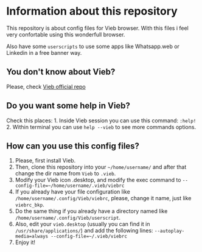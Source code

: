 
# Information about this repository

This repository is about config files for Vieb browser. With this files i feel very confortable using this
wonderfull browser. 

Also have some `userscripts` to use some apps like Whatsapp.web or Linkedin in a free banner way. 

## You don't know about Vieb?

Please, check [Vieb official repo](https://github.com/Jelmerro/Vieb)

## Do you want some help in Vieb?

Check this places: 
    1. Inside Vieb session you can use this command: `:help!` 
    2. Within terminal you can use `help --vieb` to see more commands options. 

## How can you use this config files?

1. Please, first install Vieb. 
2. Then, clone this repository into your `~/home/username/` and after that change the dir name from
   `Vieb` to `.vieb`. 
3. Modify your Vieb icon .desktop, and modify the exec command to
   `--config-file=~/home/username/.vieb/viebrc`
4. If you already have your file configuration like `/home/username/.config/Vieb/viebrc`, please, change
   it name, just like `viebrc_bkp`.
5. Do the same thing if you already have a directory named like `/home/username/.config/Vieb/userscript`. 
6. Also, edit your `vieb.desktop` (usually you can find it in `/usr/share/applications/`) and add the
   following lines: `--autoplay-media=always --config-file=~/.vieb/viebrc`
7. Enjoy it!

